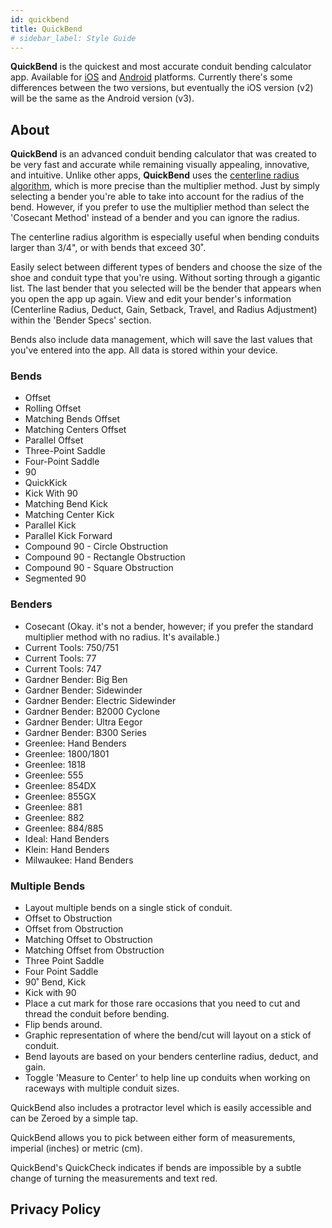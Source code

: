 ```yaml
---
id: quickbend
title: QuickBend
# sidebar_label: Style Guide
---
```


**QuickBend** is the quickest and most accurate conduit bending calculator app. Available for <a href="https://play.google.com/store/apps/details?id=hardman.bret.quickbend.pro">iOS</a> and <a href="https://apps.apple.com/app/id1010311475">Android</a> platforms. Currently there's some differences between the two versions, but eventually the iOS version (v2) will be the same as the Android version (v3).

## About

**QuickBend** is an advanced conduit bending calculator that was created to be very fast and accurate while remaining visually appealing, innovative, and intuitive. Unlike other apps, **QuickBend** uses the <a href="centerline-radius">centerline radius algorithm</a>, which is more precise than the multiplier method. Just by simply selecting a bender you're able to take into account for the radius of the bend. However, if you prefer to use the multiplier method than select the 'Cosecant Method' instead of a bender and you can ignore the radius.

The centerline radius algorithm is especially useful when bending conduits larger than 3/4", or with bends that exceed 30˚.

Easily select between different types of benders and choose the size of the shoe and conduit type that you're using. Without sorting through a gigantic list. The last bender that you selected will be the bender that appears when you open the app up again. View and edit your bender's information (Centerline Radius, Deduct, Gain, Setback, Travel, and Radius Adjustment) within the 'Bender Specs' section.

Bends also include data management, which will save the last values that you've entered into the app. All data is stored within your device.

### Bends

- Offset
- Rolling Offset
- Matching Bends Offset
- Matching Centers Offset
- Parallel Offset
- Three-Point Saddle
- Four-Point Saddle
- 90
- QuickKick
- Kick With 90
- Matching Bend Kick
- Matching Center Kick
- Parallel Kick
- Parallel Kick Forward
- Compound 90 - Circle Obstruction
- Compound 90 - Rectangle Obstruction
- Compound 90 - Square Obstruction
- Segmented 90

### Benders

- Cosecant (Okay. it's not a bender, however; if you prefer the standard multiplier method with no radius. It's available.)
- Current Tools: 750/751
- Current Tools: 77
- Current Tools: 747
- Gardner Bender: Big Ben
- Gardner Bender: Sidewinder
- Gardner Bender: Electric Sidewinder
- Gardner Bender: B2000 Cyclone
- Gardner Bender: Ultra Eegor
- Gardner Bender: B300 Series
- Greenlee: Hand Benders
- Greenlee: 1800/1801
- Greenlee: 1818
- Greenlee: 555
- Greenlee: 854DX
- Greenlee: 855GX
- Greenlee: 881
- Greenlee: 882
- Greenlee: 884/885
- Ideal: Hand Benders
- Klein: Hand Benders
- Milwaukee: Hand Benders

### Multiple Bends

- Layout multiple bends on a single stick of conduit.
- Offset to Obstruction
- Offset from Obstruction
- Matching Offset to Obstruction
- Matching Offset from Obstruction
- Three Point Saddle
- Four Point Saddle
- 90˚ Bend, Kick
- Kick with 90
- Place a cut mark for those rare occasions that you need to cut and thread the conduit before bending.
- Flip bends around.
- Graphic representation of where the bend/cut will layout on a stick of conduit.
- Bend layouts are based on your benders centerline radius, deduct, and gain.
- Toggle 'Measure to Center' to help line up conduits when working on raceways with multiple conduit sizes.

QuickBend also includes a protractor level which is easily accessible and can be Zeroed by a simple tap.

QuickBend allows you to pick between either form of measurements, imperial (inches) or metric (cm).

QuickBend's QuickCheck indicates if bends are impossible by a subtle change of turning the measurements and text red.

## Privacy Policy
